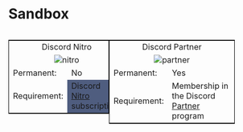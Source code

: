# Sandbox

<table style="width:200px; border:1px solid black; float:left">
<tr>
<td colspan="2" style="text-align:center">Discord Nitro</td>
</tr>
<tr>
<td colspan="2" style="text-align:center"><img src="https://cdn.discordapp.com/emojis/340386793075769345.png?v=1" alt="nitro"></td>
</tr>
<tr>
<td>Permanent:</td>
<td>No</td>
</tr>
<tr>
<td>Requirement:</td>
<td bgcolor="4F5D7F">Discord <a href="https://discordia.me/Nitro">Nitro</a> subscription.</td>
</tr>
</table> 


<table style="width:250px; border:1px solid black; float:left">
<tr>
<td colspan="2" style="text-align:center">Discord Partner</td>
</tr>
<tr>
<td colspan="2" style="text-align:center"><img src="https://cdn.discordapp.com/emojis/340386793041952770.png?v=1" alt="partner"></td>
</tr>
<tr>
<td>Permanent:</td>
<td>Yes</td>
</tr>
<tr>
<td>Requirement:</td>
<td>Membership in the Discord  <a href="https://discordapp.com/partner">Partner</a> program</td>
</tr>
</table> 
